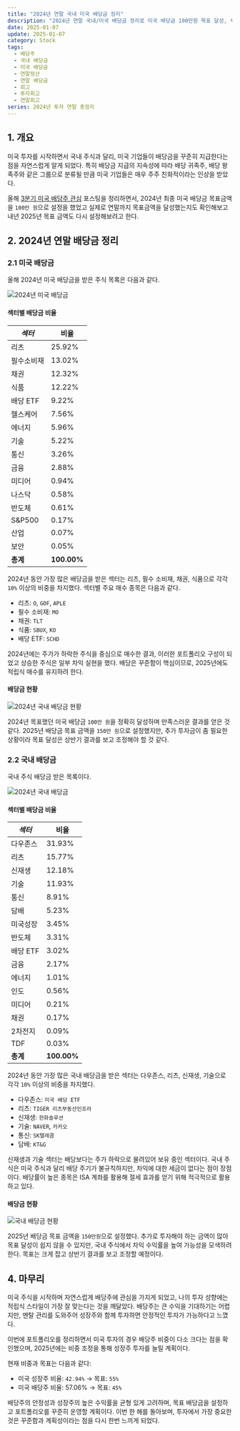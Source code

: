 ```yaml
---
title: "2024년 연말 국내 미국 배당금 정리"
description: "2024년 연말 국내/미국 배당금 정리로 미국 배당금 100만원 목표 달성, 섹터별 비중(리츠 25.9%, 필수소비재 13%, 채권 12.3%), 국내 배당금 섹터별 분석(다우존스 31.9%, 리츠 15.8%), 2025년 150만원 목표 설정과 포트폴리오 조정 계획을 공개합니다."
date: 2025-01-07
update: 2025-01-07
category: Stock
tags:
  - 배당주
  - 국내 배당금
  - 미국 배당금 
  - 연말정산
  - 연말 배당금
  - 회고
  - 투자회고
  - 연말회고
series: 2024년 투자 연말 총정리
---
```


## 1. 개요

미국 투자를 시작하면서 국내 주식과 달리, 미국 기업들이 배당금을 꾸준히 지급한다는 점을 자연스럽게 알게 되었다. 특히 배당금 지급의 지속성에 따라 배당 귀족주, 배당 왕족주와 같은 그룹으로 분류될 만큼 미국 기업들은 매우 주주 친화적이라는 인상을 받았다.

올해 [3분기 미국 배당주 관심](https://finance.advenoh.pe.kr/3분기-미국-관심-배당주-정리/) 포스팅을 정리하면서, 2024년 최종 미국 배당금 목표금액을 `100만 원`으로 설정을 했었고 실제로 연말까지 목표금액을 달성했는지도 확인해보고 내년 2025년 목표 금액도 다시 설정해보려고 한다.

## 2. 2024년 연말 배당금 정리

### 2.1 미국 배당금

올해 2024년 미국 배당금을 받은 주식 목록은 다음과 같다.

![2024년 미국 배당금](image-20250107212707084.png)

#### 섹터별 배당금 비율

| *섹터*     | 비율        |
| ---------- | ----------- |
| 리츠       | 25.92%      |
| 필수소비재 | 13.02%      |
| 채권       | 12.32%      |
| 식품       | 12.22%      |
| 배당 ETF   | 9.22%       |
| 헬스케어   | 7.56%       |
| 에너지     | 5.96%       |
| 기술       | 5.22%       |
| 통신       | 3.26%       |
| 금융       | 2.88%       |
| 미디어     | 0.94%       |
| 나스닥     | 0.58%       |
| 반도체     | 0.61%       |
| S&P500     | 0.17%       |
| 산업       | 0.07%       |
| 보안       | 0.05%       |
| **총계**   | **100.00%** |

2024년 동안 가장 많은 배당금을 받은 섹터는 리츠, 필수 소비재, 채권, 식품으로 각각 `10%` 이상의 비중을 차지했다. 섹터별 주요 매수 종목은 다음과 같다.

- 리츠: `O`, `GOF`, `APLE`
- 필수 소비재: `MO`
- 채권: `TLT`
- 식품: `SBUX`, `KO`
- 배당 ETF: `SCHD`

2024년에는 주가가 하락한 주식을 중심으로 매수한 결과, 이러한 포트폴리오 구성이 되었고 상승한 주식은 일부 차익 실현을 했다. 배당은 꾸준함이 핵심이므로, 2025년에도 적립식 매수를 유지하려 한다.

#### 배당금 현황

![2024년 국내 배당금 현황](image-20250107212740840.png)

2024년 목표했던 미국 배당금 `100만 원`을 정확히 달성하며 만족스러운 결과를 얻은 것 같다. 2025년 배당금 목표 금액을 `150만 원`으로 설정했지만, 추가 투자금이 좀 필요한 상황이라 목표 달성은 상반기 결과를 보고 조정해야 할 것 같다.

### 2.2 국내 배당금

국내 주식 배당금 받은 목록이다.

![2024년 국내 배당금](image-20250107212758516.png)

#### 섹터별 배당금 비율

| *섹터*   | 비율        |
| -------- | ----------- |
| 다우존스 | 31.93%      |
| 리츠     | 15.77%      |
| 신재생   | 12.18%      |
| 기술     | 11.93%      |
| 통신     | 8.91%       |
| 담배     | 5.23%       |
| 미국성장 | 3.45%       |
| 반도체   | 3.31%       |
| 배당 ETF | 3.02%       |
| 금융     | 2.17%       |
| 에너지   | 1.01%       |
| 인도     | 0.56%       |
| 미디어   | 0.21%       |
| 채권     | 0.17%       |
| 2차전지  | 0.09%       |
| TDF      | 0.03%       |
| **총계** | **100.00%** |

2024년 동안 가장 많은 국내 배당금을 받은 섹터는 다우존스, 리츠, 신재생, 기술으로 각각 `10%` 이상의 비중을 차지했다.

- 다우존스: `미국 배당 ETF`
- 리츠: `TIGER 리츠부동산인프라`
- 신재생: `한화솔루션`
- 기술: `NAVER`, `카카오`
- 통신: `SK텔레콤`
- 담배: `KT&G`

신재생과 기술 섹터는 배당보다는 주가 하락으로 물려있어 보유 중인 섹터이다. 국내 주식은 미국 주식과 달리 배당 주기가 불규칙하지만, 차익에 대한 세금이 없다는 점이 장점이다. 배당률이 높은 종목은 ISA 계좌를 활용해 절세 효과를 얻기 위해 적극적으로 활용하고 있다.

#### 배당금 현황

![국내 배당금 현황](image-20250107212820741.png)

2025년 배당금 목표 금액을 `150만원`으로 설정했다. 추가로 투자해야 하는 금액이 많아 목표 달성이 쉽지 않을 수 있지만, 국내 주식에서 차익 수익률을 높여 가능성을 모색하려 한다. 목표는 크게 잡고 상반기 결과를 보고 조정할 예정이다.

## 4. 마무리

미국 주식을 시작하며 자연스럽게 배당주에 관심을 가지게 되었고, 나의 투자 성향에는 적립식 스타일이 가장 잘 맞는다는 것을 깨달았다. 배당주는 큰 수익을 기대하기는 어렵지만, 멘탈 관리를 도와주어 성장주와 함께 투자하면 안정적인 투자가 가능하다고 느꼈다.

이번에 포트폴리오를 정리하면서 미국 투자의 경우 배당주 비중이 다소 크다는 점을 확인했으며, 2025년에는 비중 조정을 통해 성장주 투자를 늘릴 계획이다.

현재 비중과 목표는 다음과 같다:

- 미국 성장주 비율: `42.94%` → 목표: `55%`
- 미국 배당주 비율: 57.06% → 목표: `45%`

배당주의 안정성과 성장주의 높은 수익률을 균형 있게 고려하며, 목표 배당금을 설정하고 포트폴리오를 꾸준히 운영할 계획이다. 이번 한 해를 돌아보며, 투자에서 가장 중요한 것은 꾸준함과 계획성이라는 점을 다시 한번 느끼게 되었다.
